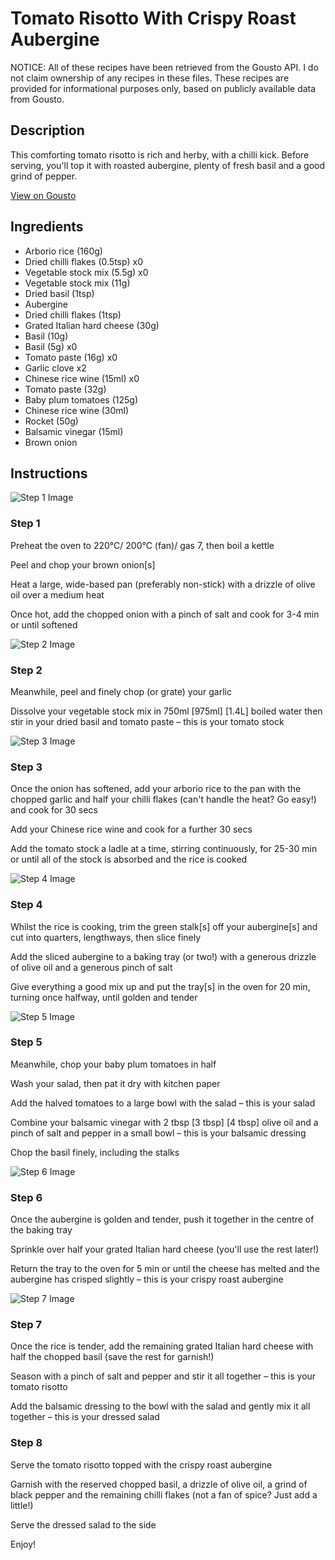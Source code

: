 # Tomato Risotto With Crispy Roast Aubergine

NOTICE: All of these recipes have been retrieved from the Gousto API. I do not claim ownership of any recipes in these files. These recipes are provided for informational purposes only, based on publicly available data from Gousto.

## Description

This comforting tomato risotto is rich and herby, with a chilli kick. Before serving, you'll top it with roasted aubergine, plenty of fresh basil and a good grind of pepper.

[View on Gousto](https://www.gousto.co.uk/recipes/cookbook/tomato-risotto-with-crispy-roast-aubergine)

## Ingredients

- Arborio rice (160g)
- Dried chilli flakes (0.5tsp) x0
- Vegetable stock mix (5.5g) x0
- Vegetable stock mix (11g)
- Dried basil (1tsp)
- Aubergine
- Dried chilli flakes (1tsp)
- Grated Italian hard cheese (30g)
- Basil (10g)
- Basil (5g) x0
- Tomato paste (16g) x0
- Garlic clove x2
- Chinese rice wine (15ml) x0
- Tomato paste (32g)
- Baby plum tomatoes (125g)
- Chinese rice wine (30ml)
- Rocket (50g)
- Balsamic vinegar (15ml)
- Brown onion

## Instructions

![Step 1 Image](https://production-media.gousto.co.uk/cms/recipe-step-image/step-1-8-1730730084264-x200.jpg)

### Step 1

Preheat the oven to 220°C/ 200°C (fan)/ gas 7, then boil a kettle

Peel and chop your brown onion[s]

Heat a large, wide-based pan (preferably non-stick) with a drizzle of olive oil over a medium heat

Once hot, add the chopped onion with a pinch of salt and cook for 3-4 min or until softened

![Step 2 Image](https://production-media.gousto.co.uk/cms/recipe-step-image/step-2-1580807492301-x200.jpg)

### Step 2

Meanwhile, peel and finely chop (or grate) your garlic

Dissolve your vegetable stock mix in 750ml <span class="text-purple">[975ml]</span> <span class="text-danger">[1.4L]</span> boiled water then stir in your dried basil and tomato paste – this is your tomato stock

![Step 3 Image](https://production-media.gousto.co.uk/cms/recipe-step-image/step-3-1580807496515-x200.jpg)

### Step 3

Once the onion has softened, add your arborio rice to the pan with the chopped garlic and half your chilli flakes (can't handle the heat? Go easy!) and cook for 30 secs

Add your Chinese rice wine and cook for a further 30 secs

Add the tomato stock a ladle at a time, stirring continuously, for 25-30 min or until all of the stock is absorbed and the rice is cooked

![Step 4 Image](https://production-media.gousto.co.uk/cms/recipe-step-image/step-4-1580807501007-x200.jpg)

### Step 4

Whilst the rice is cooking, trim the green stalk[s] off your aubergine[s] and cut into quarters, lengthways, then slice finely

Add the sliced aubergine to a baking tray (or two!) with a generous drizzle of olive oil and a generous pinch of salt

Give everything a good mix up and put the tray[s]<span class="text-danger"> </span>in the oven for 20 min, turning once halfway, until golden and tender

![Step 5 Image](https://production-media.gousto.co.uk/cms/recipe-step-image/step-5-1580807505360-x200.jpg)

### Step 5

Meanwhile, chop your baby plum tomatoes in half

Wash your salad, then pat it dry with kitchen paper

Add the halved tomatoes to a large bowl with the salad – this is your salad

Combine your balsamic vinegar with 2 tbsp <span class="text-purple">[3 tbsp]</span><span class="text-danger"> [4 tbsp]</span> olive oil and a pinch of salt and pepper in a small bowl – this is your balsamic dressing

Chop the basil finely, including the stalks

![Step 6 Image](https://production-media.gousto.co.uk/cms/recipe-step-image/step-6-1580807509509-x200.jpg)

### Step 6

Once the aubergine is golden and tender, push it together in the centre of the baking tray

Sprinkle over half your grated Italian hard cheese (you'll use the rest later!)

Return the tray to the oven for 5 min or until the cheese has melted and the aubergine has crisped slightly – this is your crispy roast aubergine

![Step 7 Image](https://production-media.gousto.co.uk/cms/recipe-step-image/step-7-1580807514390-x200.jpg)

### Step 7

Once the rice is tender, add the remaining grated Italian hard cheese with half the chopped basil (save the rest for garnish!)

Season with a pinch of salt and pepper and stir it all together – this is your tomato risotto

Add the balsamic dressing to the bowl with the salad and gently mix it all together – this is your dressed salad

### Step 8

Serve the tomato risotto topped with the crispy roast aubergine

Garnish with the reserved chopped basil, a drizzle of olive oil, a grind of black pepper and the remaining chilli flakes (not a fan of spice? Just add a little!)

Serve the dressed salad to the side

Enjoy!

